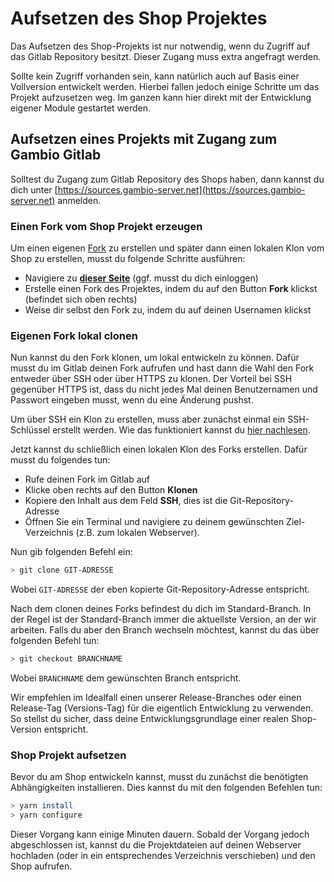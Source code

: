 # Aufsetzen des Shop Projektes

Das Aufsetzen des Shop-Projekts ist nur notwendig, wenn du Zugriff auf das Gitlab Repository besitzt. Dieser Zugang
muss extra angefragt werden.

Sollte kein Zugriff vorhanden sein, kann natürlich auch auf Basis einer Vollversion entwickelt werden. Hierbei fallen
jedoch einige Schritte um das Projekt aufzusetzen weg. Im ganzen kann hier direkt mit der Entwicklung eigener Module
gestartet werden.


## Aufsetzen eines Projekts mit Zugang zum Gambio Gitlab

Solltest du Zugang zum Gitlab Repository des Shops haben, dann kannst du dich unter
[https://sources.gambio-server.net](https://sources.gambio-server.net) anmelden.


### Einen Fork vom Shop Projekt erzeugen

Um einen eigenen [Fork](https://de.wikipedia.org/wiki/Abspaltung_%28Softwareentwicklung%29) zu erstellen und später dann
einen lokalen Klon vom Shop zu erstellen, musst du folgende Schritte ausführen:

* Navigiere zu **[dieser Seite](https://sources/gambio/gxdev)** (ggf. musst du dich einloggen)
* Erstelle einen Fork des Projektes, indem du auf den Button **Fork** klickst (befindet sich oben rechts)
* Weise dir selbst den Fork zu, indem du auf deinen Usernamen klickst


### Eigenen Fork lokal clonen

Nun kannst du den Fork klonen, um lokal entwickeln zu können. Dafür musst du im Gitlab deinen Fork aufrufen und hast
dann die Wahl den Fork entweder über SSH oder über HTTPS zu klonen. Der Vorteil bei SSH gegenüber HTTPS ist, dass du
nicht jedes Mal deinen Benutzernamen und Passwort eingeben musst, wenn du eine Änderung pushst. 

Um über SSH ein Klon zu erstellen, muss aber zunächst einmal ein SSH-Schlüssel erstellt werden. Wie das funktioniert
kannst du [hier nachlesen](https://sources.gambio-server.net/help/ssh/README).

Jetzt kannst du schließlich einen lokalen Klon des Forks erstellen. Dafür musst du folgendes tun:

* Rufe deinen Fork im Gitlab auf
* Klicke oben rechts auf den Button **Klonen**
* Kopiere den Inhalt aus dem Feld **SSH**, dies ist die Git-Repository-Adresse
* Öffnen Sie ein Terminal und navigiere zu deinem gewünschten Ziel-Verzeichnis (z.B. zum lokalen Webserver).

Nun gib folgenden Befehl ein:
```sh
> git clone GIT-ADRESSE
```

Wobei `GIT-ADRESSE` der eben kopierte Git-Repository-Adresse entspricht.

Nach dem clonen deines Forks befindest du dich im Standard-Branch. In der Regel ist der Standard-Branch immer die
aktuellste Version, an der wir arbeiten.  Falls du aber den Branch wechseln möchtest, kannst du das über folgenden
Befehl tun:

```sh
> git checkout BRANCHNAME
```

Wobei `BRANCHNAME` dem gewünschten Branch entspricht.

Wir empfehlen im Idealfall einen unserer Release-Branches oder einen Release-Tag (Versions-Tag) für die eigentlich
Entwicklung zu verwenden. So stellst du sicher, dass deine Entwicklungsgrundlage einer realen Shop-Version entspricht.

### Shop Projekt aufsetzen

Bevor du am Shop entwickeln kannst, musst du zunächst die benötigten Abhängigkeiten installieren. Dies kannst du mit
den folgenden Befehlen tun:

```sh
> yarn install
> yarn configure
```

Dieser Vorgang kann einige Minuten dauern. Sobald der Vorgang jedoch abgeschlossen ist, kannst du die Projektdateien
auf deinen Webserver hochladen (oder in ein entsprechendes Verzeichnis verschieben) und den Shop aufrufen.